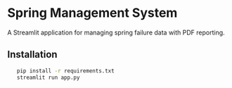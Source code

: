 # Spring Management System
   
   A Streamlit application for managing spring failure data with PDF reporting.
   
   ## Installation
```bash
   pip install -r requirements.txt
   streamlit run app.py
```